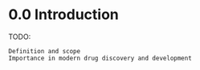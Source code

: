 # 0.0 Introduction

TODO:

    Definition and scope
    Importance in modern drug discovery and development
